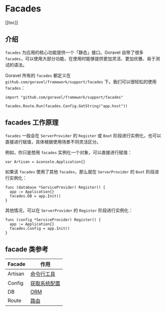 # Facades

[[toc]]

## 介绍

`facades` 为应用的核心功能提供一个「静态」接口。Goravel 自带了很多 `facades`，可以使用大部分功能，在使用时能够提供更加灵活、更加优雅、易于测试的语法。

Goravel 所有的 `facades` 都定义在 `github.com/goravel/framework/support/facades` 下。我们可以很轻松的使用 `facades`：

```
import "github.com/goravel/framework/support/facades"

facades.Route.Run(facades.Config.GetString("app.host"))
```

## facades 工作原理

`facades` 一般会在 `ServerProvider` 的 `Register` 或 `Boot` 阶段进行实例化，也可以直接进行赋值，具体根据使用场景不同灵活区分。

例如，你只是想用 `facades` 实例化一个对象，可以直接进行赋值：

```
var Artisan = &console.Application{}
```

如果该 `facades` 使用了其他 `facades`，那么就在 `ServerProvider` 的 `Boot` 阶段进行实例化：

```
func (database *ServiceProvider) Register() {
  app := Application{}
  facades.DB = app.Init()
}
```

其他情况，可以在 `ServerProvider` 的 `Register` 阶段进行实例化：

```
func (config *ServiceProvider) Register() {
  app := Application{}
  facades.Config = app.Init()
}
```

## facade 类参考

| Facade  | 作用                                       |
| ------- | ------------------------------------------ |
| Artisan | [命令行工具](../综合话题/Artisan命令行.md) |
| Config  | [获取系统配置](../入门指南/配置信息.md)    |
| DB      | [ORM](../ORM.md)                           |
| Route   | [路由](../基本功能/路由.md)                |
